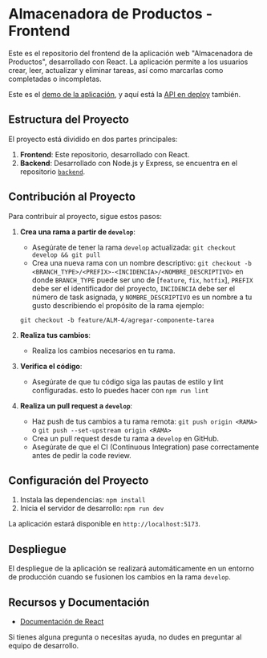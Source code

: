 # Almacenadora de Productos - Frontend

Este es el repositorio del frontend de la aplicación web "Almacenadora de Productos", desarrollado con React. La aplicación permite a los usuarios crear, leer, actualizar y eliminar tareas, así como marcarlas como completadas o incompletas.

Este es el [demo de la aplicación](https://almacenadora-kinal-fr-6406c0b91a72.herokuapp.com/), y aquí está la [API en deploy](https://almacenadora-kinal-backend-a1957ef7f11d.herokuapp.com/) también.

## Estructura del Proyecto

El proyecto está dividido en dos partes principales:

1. **Frontend**: Este repositorio, desarrollado con React.
2. **Backend**: Desarrollado con Node.js y Express, se encuentra en el repositorio [`backend`](https://github.com/kinal-team-1/almacenadora-backend).

## Contribución al Proyecto

Para contribuir al proyecto, sigue estos pasos:

1. **Crea una rama a partir de `develop`**:
   - Asegúrate de tener la rama `develop` actualizada: `git checkout develop && git pull`
   - Crea una nueva rama con un nombre descriptivo: `git checkout -b <BRANCH_TYPE>/<PREFIX>-<INCIDENCIA>/<NOMBRE_DESCRIPTIVO>`
   en donde `BRANCH_TYPE` puede ser uno de [`feature`, `fix`, `hotfix`], `PREFIX` debe ser el identificador del proyecto, `INCIDENCIA` debe ser el número de task asignada, y `NOMBRE_DESCRIPTIVO` es un nombre a tu gusto describiendo el propósito de la rama
   ejemplo:
   
   `git checkout -b feature/ALM-4/agregar-componente-tarea`

2. **Realiza tus cambios**:
   - Realiza los cambios necesarios en tu rama.

3. **Verifica el código**:
   - Asegúrate de que tu código siga las pautas de estilo y lint configuradas.
   esto lo puedes hacer con `npm run lint`

4. **Realiza un pull request a `develop`**:
   - Haz push de tus cambios a tu rama remota: `git push origin <RAMA>` o `git push --set-upstream origin <RAMA>`
   - Crea un pull request desde tu rama a `develop` en GitHub.
   - Asegúrate de que el CI (Continuous Integration) pase correctamente antes de pedir la code review.

## Configuración del Proyecto

1. Instala las dependencias: `npm install`
2. Inicia el servidor de desarrollo: `npm run dev`

La aplicación estará disponible en `http://localhost:5173`.

## Despliegue

El despliegue de la aplicación se realizará automáticamente en un entorno de producción cuando se fusionen los cambios en la rama `develop`.

## Recursos y Documentación

- [Documentación de React](https://reactjs.org/docs/getting-started.html)

Si tienes alguna pregunta o necesitas ayuda, no dudes en preguntar al equipo de desarrollo.